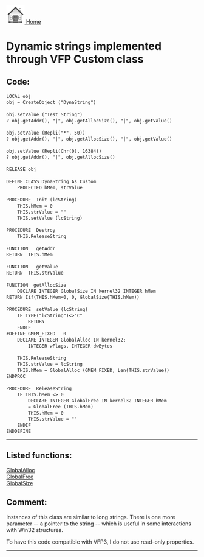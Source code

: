 [<img src="../images/home.png"> Home ](https://github.com/VFPX/Win32API)  

# Dynamic strings implemented through VFP Custom class

## Code:
```foxpro  
LOCAL obj
obj = CreateObject ("DynaString")

obj.setValue ("Test String")
? obj.getAddr(), "|", obj.getAllocSize(), "|", obj.getValue()

obj.setValue (Repli("*", 50))
? obj.getAddr(), "|", obj.getAllocSize(), "|", obj.getValue()

obj.setValue (Repli(Chr(0), 16384))
? obj.getAddr(), "|", obj.getAllocSize()

RELEASE obj

DEFINE CLASS DynaString As Custom
	PROTECTED hMem, strValue

PROCEDURE  Init (lcString)
	THIS.hMem = 0
	THIS.strValue = ""
	THIS.setValue (lcString)

PROCEDURE  Destroy
	THIS.ReleaseString

FUNCTION   getAddr
RETURN  THIS.hMem

FUNCTION   getValue
RETURN  THIS.strValue

FUNCTION  getAllocSize
	DECLARE INTEGER GlobalSize IN kernel32 INTEGER hMem
RETURN Iif(THIS.hMem=0, 0, GlobalSize(THIS.hMem))

PROCEDURE  setValue (lcString)
	IF TYPE("lcString")<>"C"
		RETURN
	ENDIF
#DEFINE GMEM_FIXED   0
	DECLARE INTEGER GlobalAlloc IN kernel32;
		INTEGER wFlags, INTEGER dwBytes

	THIS.ReleaseString
	THIS.strValue = lcString
	THIS.hMem = GlobalAlloc (GMEM_FIXED, Len(THIS.strValue))
ENDPROC

PROCEDURE  ReleaseString
	IF THIS.hMem <> 0
		DECLARE INTEGER GlobalFree IN kernel32 INTEGER hMem
		= GlobalFree (THIS.hMem)
		THIS.hMem = 0
		THIS.strValue = ""
	ENDIF
ENDDEFINE  
```  
***  


## Listed functions:
[GlobalAlloc](../libraries/kernel32/GlobalAlloc.md)  
[GlobalFree](../libraries/kernel32/GlobalFree.md)  
[GlobalSize](../libraries/kernel32/GlobalSize.md)  

## Comment:
Instances of this class are similar to long strings. There is one more parameter -- a pointer to the string -- which is useful in some interactions with Win32 structures.  
  
To have this code compatible with VFP3, I do not use read-only properties.  
  
***  

